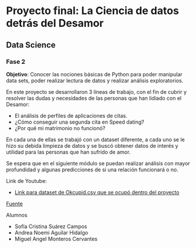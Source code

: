 # Proyecto final: La Ciencia de datos detrás del Desamor
## Data Science
### Fase 2

**Objetivo**: Conocer las nociones básicas de Python para poder manipular data sets, poder realizar lectura de datos y realizar análisis exploratorios.

En este proyecto se desarrollaron 3 líneas de trabajo, con el fin de cubrir y resolver las dudas y necesidades de las personas que han lidiado con el Desamor:
- El análisis de perfiles de aplicaciones de citas.
- ¿Cómo conseguir una segunda cita en Speed dating?
- ¿Por qué mi matrimonio no funcionó?

En cada una de ellas se trabajó con un dataset diferente, a cada uno se le hizo su debida limpieza de datos y se buscó obtener datos de interés y utilidad para las personas que han sufrido de amor.

Se espera que en el siguiente módulo se puedan realizar análisis con mayor profundidad y algunas predicciones de si una relación funcionará o no.

Link de Youtube: 

- [Link para dataset de Okcupid.csv que se ocupó dentro del proyecto](https://drive.google.com/file/d/1G0SG1c-awt6w8ypbgSzaxzl-3RB9db8e/view?usp=sharing)

[Fuente](https://www.kaggle.com/andrewmvd/okcupid-profiles?select=okcupid_profiles.csv)

Alumnos 
* Sofía Cristina Suárez Campos
* Andrea Noemi Aguilar Hidalgo
* Miguel Angel Monteros Cervantes
